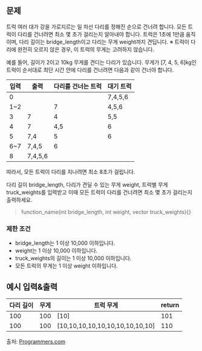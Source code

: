 ## 문제
트럭 여러 대가 강을 가로지르는 일 차선 다리를 정해진 순으로 건너려 합니다. 모든 트럭이 다리를 건너려면 최소 몇 초가 걸리는지 알아내야 합니다. 트럭은 1초에 1만큼 움직이며, 다리 길이는 bridge_length이고 다리는 무게 weight까지 견딥니다.
※ 트럭이 다리에 완전히 오르지 않은 경우, 이 트럭의 무게는 고려하지 않습니다.

예를 들어, 길이가 2이고 10kg 무게를 견디는 다리가 있습니다. 무게가 [7, 4, 5, 6]kg인 트럭이 순서대로 최단 시간 안에 다리를 건너려면 다음과 같이 건너야 합니다.

|입력|출력|다리를 건너는 트럭|대기 트럭|
|---|---|---|---|
|0  |  |  |7,4,5,6|
|1~2||7|4,5,6|
|3|7|4|5,5|
|4|7|4,5|6|
|5|7,4|5|6|
|6~7|7,4,5|6||
|8|7,4,5,6|||

따라서, 모든 트럭이 다리를 지나려면 최소 8초가 걸립니다.

다리 길이 bridge_length, 다리가 견딜 수 있는 무게 weight, 트럭별 무게 truck_weights를 입력받고 이때 모든 트럭이 다리를 건너려면 최소 몇 초가 걸리는지 출력하세요. 

> function_name(int bridge_length, int weight, vector<int> truck_weights){}

### 제한 조건
* bridge_length는 1 이상 10,000 이하입니다.
* weight는 1 이상 10,000 이하입니다.
* truck_weights의 길이는 1 이상 10,000 이하입니다.
* 모든 트럭의 무게는 1 이상 weight 이하입니다.

## 예시 입력&출력

|다리 길이|무게|트럭 무게|return|
|---|---|---|---|
|100 |100  | [10] |101|
|100|100|[10,10,10,10,10,10,10,10,10,10]|110|

출처: [Programmers.com](https://programmers.co.kr/learn/courses/30/lessons/42583)